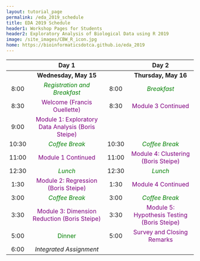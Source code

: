```yaml
---
layout: tutorial_page
permalink: /eda_2019_schedule
title: EDA 2019 Schedule
header1: Workshop Pages for Students
header2: Exploratory Analysis of Biological Data using R 2019
image: /site_images/CBW_R_icon.jpg
home: https://bioinformaticsdotca.github.io/eda_2019
---
```


| | **Day 1** | | **Day 2** |   
| :---: | :---: | :---: | :---: |    
| | **Wednesday, May 15** | | **Thursday, May 16** |  
| 8:00 | <font color="green">*Registration and Breakfast*</font> | 8:00 | <font color="green">*Breakfast*</font> |   
| 8:30 | <font color="purple">Welcome (Francis Ouellette)</font> | 8:30 | <font color="purple">Module 3 Continued</font> |    
| 9:00 | <font color="purple">Module 1: Exploratory Data Analysis (Boris Steipe)</font> | | |  
| 10:30 | <font color="green">*Coffee Break*</font> | 10:30 | <font color="green">*Coffee Break*</font> |  
| 11:00 | <font color="purple">Module 1 Continued </font> | 11:00 | <font color="purple">Module 4: Clustering (Boris Steipe)</font> |  
| 12:30 | <font color="green">*Lunch*</font> | 12:30 | <font color="green">*Lunch*</font> |  
| 1:30 | <font color="purple">Module 2: Regression (Boris Steipe) </font> | 1:30 | <font color="purple">Module 4 Continued </font> |  
| 3:00 | <font color="green">*Coffee Break*</font> | 3:00 | <font color="green">*Coffee Break*</font> |  
| 3:30 | <font color="purple">Module 3: Dimension Reduction (Boris Steipe)</font> | 3:30 | <font color="purple">Module 5: Hypothesis Testing (Boris Steipe)</font> |  
| 5:00 | <font color="green">Dinner</font> | 5:00 | <font color="purple">Survey and Closing Remarks</font>|    
| 6:00 | *Integrated Assignment* | | |  
